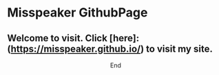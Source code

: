 # Misspeaker GithubPage
Welcome to visit.
Click [here]:(https://misspeaker.github.io/) to visit my site.
---
<center>End</center>
